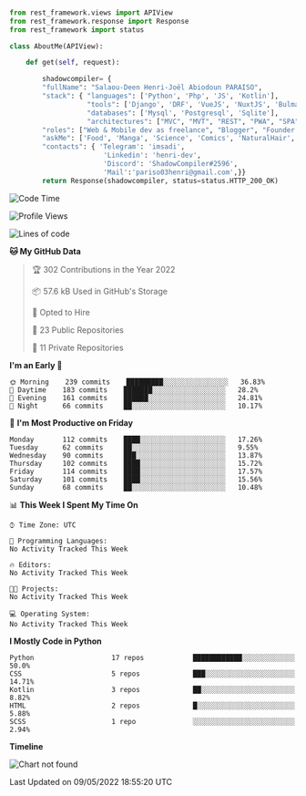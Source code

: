 ###
```python
from rest_framework.views import APIView
from rest_framework.response import Response
from rest_framework import status

class AboutMe(APIView):

    def get(self, request):

        shadowcompiler= {
        "fullName": "Salaou-Deen Henri-Joël Abiodoun PARAISO",
        "stack": { "languages": ['Python', 'Php', 'JS', 'Kotlin'],
                   "tools": ['Django', 'DRF', 'VueJS', 'NuxtJS', 'Bulma', 'Beufy'],
                   "databases": ['Mysql', 'Postgresql', 'Sqlite'],
                   "architectures": ["MVC", "MVT", "REST", "PWA", "SPA"]},        
        "roles": ["Web & Mobile dev as freelance", "Blogger", "Founder at @henrid3v", "Mentor"],
        "askMe": ['Food', 'Manga', 'Science', 'Comics', 'NaturalHair', 'Photography', 'Tech', 'Programming'],
        "contacts": { 'Telegram': 'imsadi',
                       'Linkedin': 'henri-dev',
                       'Discord': 'ShadowCompiler#2596',
                       'Mail':'pariso03henri@gmail.com',}}
        return Response(shadowcompiler, status=status.HTTP_200_OK)

```                    

<!--START_SECTION:waka-->
![Code Time](http://img.shields.io/badge/Code%20Time-0-blue)

![Profile Views](http://img.shields.io/badge/Profile%20Views-0-blue)

![Lines of code](https://img.shields.io/badge/From%20Hello%20World%20I%27ve%20Written-23%20Thousand%20lines%20of%20code-blue)

**🐱 My GitHub Data** 

> 🏆 302 Contributions in the Year 2022
 > 
> 📦 57.6 kB Used in GitHub's Storage 
 > 
> 💼 Opted to Hire
 > 
> 📜 23 Public Repositories 
 > 
> 🔑 11 Private Repositories  
 > 
**I'm an Early 🐤** 

```text
🌞 Morning    239 commits    █████████░░░░░░░░░░░░░░░░   36.83% 
🌆 Daytime    183 commits    ███████░░░░░░░░░░░░░░░░░░   28.2% 
🌃 Evening    161 commits    ██████░░░░░░░░░░░░░░░░░░░   24.81% 
🌙 Night      66 commits     ██░░░░░░░░░░░░░░░░░░░░░░░   10.17%

```
📅 **I'm Most Productive on Friday** 

```text
Monday       112 commits    ████░░░░░░░░░░░░░░░░░░░░░   17.26% 
Tuesday      62 commits     ██░░░░░░░░░░░░░░░░░░░░░░░   9.55% 
Wednesday    90 commits     ███░░░░░░░░░░░░░░░░░░░░░░   13.87% 
Thursday     102 commits    ████░░░░░░░░░░░░░░░░░░░░░   15.72% 
Friday       114 commits    ████░░░░░░░░░░░░░░░░░░░░░   17.57% 
Saturday     101 commits    ████░░░░░░░░░░░░░░░░░░░░░   15.56% 
Sunday       68 commits     ██░░░░░░░░░░░░░░░░░░░░░░░   10.48%

```


📊 **This Week I Spent My Time On** 

```text
⌚︎ Time Zone: UTC

💬 Programming Languages: 
No Activity Tracked This Week

🔥 Editors: 
No Activity Tracked This Week

🐱‍💻 Projects: 
No Activity Tracked This Week

💻 Operating System: 
No Activity Tracked This Week

```

**I Mostly Code in Python** 

```text
Python                   17 repos            ████████████░░░░░░░░░░░░░   50.0% 
CSS                      5 repos             ███░░░░░░░░░░░░░░░░░░░░░░   14.71% 
Kotlin                   3 repos             ██░░░░░░░░░░░░░░░░░░░░░░░   8.82% 
HTML                     2 repos             █░░░░░░░░░░░░░░░░░░░░░░░░   5.88% 
SCSS                     1 repo              ░░░░░░░░░░░░░░░░░░░░░░░░░   2.94%

```


**Timeline**

![Chart not found](https://raw.githubusercontent.com/shadowcompiler/shadowcompiler/main/charts/bar_graph.png) 


 Last Updated on 09/05/2022 18:55:20 UTC
<!--END_SECTION:waka-->
